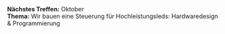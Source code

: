 <!--
Wir treffen uns jeden dritten Freitag im Monat ab 19:00 Uhr im
[Cafe Konrad]( https://www.openstreetmap.org/search?query=cafe%20konrad%20hannover#map=19/52.37246/9.73353 ).
-->

<div class="box" markdown="1">
<strong>Nächstes Treffen:</strong> Oktober
<br/>
<strong>Thema:</strong> Wir bauen eine Steuerung für Hochleistungsleds: Hardwaredesign & Programmierung
</div>
